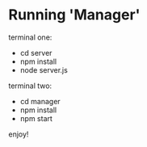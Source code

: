 # Running 'Manager'

terminal one:

* cd server
* npm install
* node server.js

terminal two:

* cd manager
* npm install
* npm start

enjoy!
